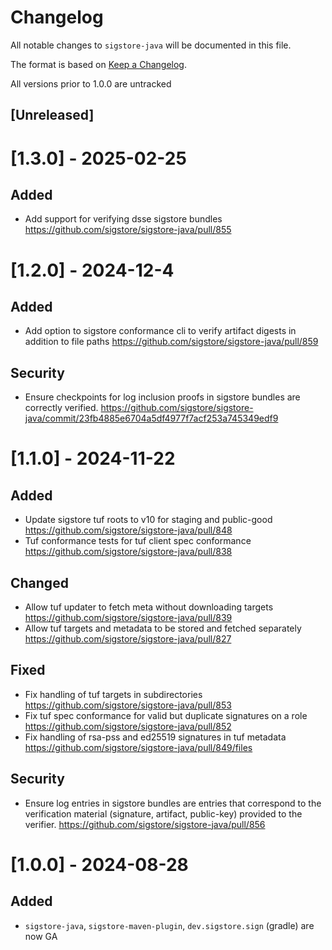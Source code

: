 # Changelog

All notable changes to `sigstore-java` will be documented in this file.

The format is based on [Keep a Changelog](https://keepachangelog.com/en/1.0.0/).

All versions prior to 1.0.0 are untracked


## [Unreleased]

# [1.3.0] - 2025-02-25

## Added
- Add support for verifying dsse sigstore bundles https://github.com/sigstore/sigstore-java/pull/855

# [1.2.0] - 2024-12-4

## Added
- Add option to sigstore conformance cli to verify artifact digests in addition to file paths https://github.com/sigstore/sigstore-java/pull/859

## Security
- Ensure checkpoints for log inclusion proofs in sigstore bundles are correctly
  verified. https://github.com/sigstore/sigstore-java/commit/23fb4885e6704a5df4977f7acf253a745349edf9

# [1.1.0] - 2024-11-22

## Added
- Update sigstore tuf roots to v10 for staging and public-good https://github.com/sigstore/sigstore-java/pull/848
- Tuf conformance tests for tuf client spec conformance https://github.com/sigstore/sigstore-java/pull/838

## Changed
- Allow tuf updater to fetch meta without downloading targets https://github.com/sigstore/sigstore-java/pull/839
- Allow tuf targets and metadata to be stored and fetched separately https://github.com/sigstore/sigstore-java/pull/827

## Fixed
- Fix handling of tuf targets in subdirectories https://github.com/sigstore/sigstore-java/pull/853
- Fix tuf spec conformance for valid but duplicate signatures on a role https://github.com/sigstore/sigstore-java/pull/852
- Fix handling of rsa-pss and ed25519 signatures in tuf metadata https://github.com/sigstore/sigstore-java/pull/849/files

## Security
- Ensure log entries in sigstore bundles are entries that correspond to the 
  verification material (signature, artifact, public-key) provided to the 
  verifier. https://github.com/sigstore/sigstore-java/pull/856

# [1.0.0] - 2024-08-28

## Added
- `sigstore-java`, `sigstore-maven-plugin`, `dev.sigstore.sign` (gradle) are now GA
